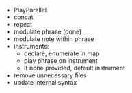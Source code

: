 * PlayParallel
* concat
* repeat
* modulate phrase (done)
* modulate note within phrase
* instruments:
  * declare, enumerate in map
  * play phrase on instrument
  * if none provided, default instrument
* remove unnecessary files
* update internal syntax